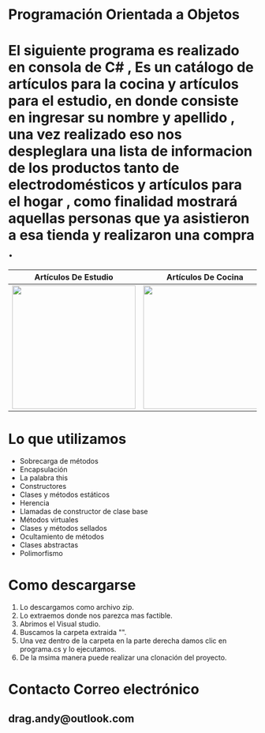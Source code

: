 # Programación Orientada a Objetos 

<h1>El siguiente programa   es realizado en consola de  C# , Es un catálogo     de artículos para la cocina 
  y artículos para el estudio, en donde consiste en ingresar su nombre  y apellido ,  una vez realizado eso nos despleglara  una lista de informacion de los productos tanto de electrodomésticos y artículos para el hogar , como finalidad mostrará aquellas personas   que ya asistieron a esa tienda  y realizaron una compra .</h1>


| Artículos De Estudio | Artículos De Cocina |
| ------------ | ------------- |
| <img src="https://previews.123rf.com/images/cherezoff/cherezoff1408/cherezoff140800761/30827267-laptop-tablet-pc-y-tel%C3%A9fonos-inteligentes.jpg" width="250"> | <img src="https://image.freepik.com/vector-gratis/electrodomesticos-utensilios-cocina-conjunto-iconos_1284-10067.jpg" width="250"> |

 # Lo que utilizamos 
   <ul>  
<li>Sobrecarga de métodos</li> 
<li>Encapsulación</li> 
<li>La palabra this</li> 
<li>Constructores</li> 
<li>Clases y métodos estáticos</li> 
<li>Herencia</li> 
<li>Llamadas de constructor de clase base</li> 
<li>Métodos virtuales</li> 
<li>Clases y métodos sellados</li> 
<li>Ocultamiento de métodos</li> 
<li>Clases abstractas</li> 
<li>Polimorfismo </li> 
  </ul> 
 
 
 
 # Como descargarse
 <ol> 
<li> Lo descargamos como archivo zip.</li> 
<li>Lo extraemos donde nos parezca mas factible.</li> 
<li>Abrimos el Visual studio.</li> 
<li>Buscamos la carpeta extraida "".</li> 
<li>Una vez dentro de la carpeta en la parte derecha damos clic en programa.cs y lo ejecutamos.</li> 
<li>De la msima manera puede realizar una clonación  del proyecto.</li> 
  </ol> 
 
  
  # Contacto Correo electrónico
  
  <h2>  drag.andy@outlook.com</h2>
